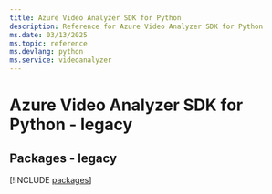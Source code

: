 ```yaml
---
title: Azure Video Analyzer SDK for Python
description: Reference for Azure Video Analyzer SDK for Python
ms.date: 03/13/2025
ms.topic: reference
ms.devlang: python
ms.service: videoanalyzer
---
```

# Azure Video Analyzer SDK for Python - legacy
## Packages - legacy
[!INCLUDE [packages](video-analyzer-index.md)]